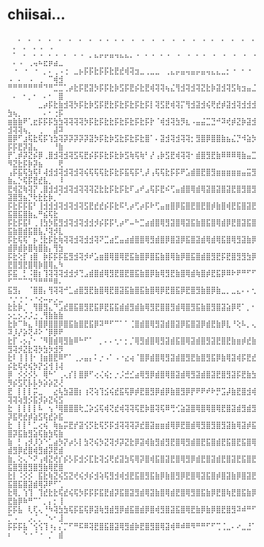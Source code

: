 <!--
**nitroz23/nitroz23** is a ✨ _special_ ✨ repository because its `README.md` (this file) appears on your GitHub profile.

Here are some ideas to get you started:

- 🔭 I’m currently working on ...
- 🌱 I’m currently learning ...
- 👯 I’m looking to collaborate on ...
- 🤔 I’m looking for help with ...
- 💬 Ask me about ...
- 📫 How to reach me: ...
- 😄 Pronouns: ...
- ⚡ Fun fact: ...
-->
# chiisai...
⠀⠀⡀⠀⡀⠀⡀⠀⡀⠀⡀⠀⡀⠀⡀⠀⡀⠀⡀⢀⠀⡀⢀⠀⢀⠀⢀⠀⢀⠀⢀⠀⢀⠀⢀⠀⢀⠀⢀⠀⡀⠀⡀⠀⡀⠀⡀⠀⡀⠀⡀⠀⡀⠀⡀⢀⠀⢀⠀⠀
⠀⠂⠀⠄⠀⠄⠠⠀⠄⠠⠀⠄⠀⠄⠠⠀⡀⣄⡤⡤⣤⢤⣄⣄⡀⠠⠀⠄⠠⠀⠄⠠⠀⠠⠀⠠⠀⠄⠠⠀⠠⠀⠠⠀⠠⠀⠠⠀⠠⠀⠄⠠⠀⢀⢤⠦⣖⡶⣴⣀
⠀⠐⠀⠐⠀⠐⠀⡀⠄⢀⠠⢐⠀⣀⡦⡯⡯⣗⡯⡯⣗⣟⣞⢾⢽⣲⣀⢀⣀⣀⠀⢀⣄⡤⣤⢤⣤⡤⣤⢤⣄⣄⣀⡂⠐⠀⠂⠐⠀⠠⠀⠄⠀⠠⠀⢀⠀⠉⢾⣺
⠛⠛⠛⠛⠛⠛⠛⠙⠛⣉⣉⢁⡴⣗⡯⣟⣽⡳⡯⡯⣗⡷⣫⡯⣟⡮⣗⣟⢾⢽⢽⢦⣌⢻⣺⢽⣺⢽⣝⣗⡷⣽⣺⢽⣫⢷⣲⣤⣈⠀⠄⠀⠂⡀⠂⠀⠄⠂⠀⣿
⠀⠀⠀⠀⠀⠀⣀⡴⡯⣗⣷⣺⢽⡳⡯⣗⡷⣫⡯⣟⣗⡯⣗⡯⣗⡯⣗⡯⡇⢽⣫⣟⢾⢽⡍⢻⣺⣽⣺⢮⢟⣞⡾⣽⣺⢽⣺⣺⣺⣳⢦⡀⠀⠀⠀⠀⠄⠂⢐⡯
⣶⣷⣷⠟⢁⣖⡯⡯⡯⣳⣳⢽⢽⢽⢽⡳⡯⣗⡯⣗⣗⡯⣗⡯⣗⡯⣗⡯⡗⠈⢾⣺⢽⣳⡻⣆⠠⣤⣬⣉⣙⠚⠽⢞⡾⣝⡷⣽⣺⣺⢽⢽⢦⡀⠀⢀⠀⠀⣼⠽
⣿⡿⠋⣰⢯⣗⢯⡯⢱⣳⢽⡽⡽⡽⡽⡽⣽⡳⡯⣗⡷⣫⣗⡯⣗⡯⣗⣿⠁⠄⣽⣺⢽⣺⢽⢽⡂⣻⣿⡿⣿⣿⣷⣦⣌⡙⠺⣵⡳⡯⡯⣟⡽⣽⣄⠀⠀⠀⠘⣷
⡟⢁⡾⡽⣝⡮⡿⢀⣿⣺⢽⣺⢽⣫⢯⣟⡮⡯⡯⣗⡯⣗⡷⣫⢷⢯⢷⠃⡜⢠⡷⣫⣟⢾⢽⢽⠂⣾⣿⣻⣟⣷⠿⠿⠿⢿⣷⣤⣉⠻⣝⣗⡯⡷⡽⣦⠀⠀⠀⢟
⢠⡯⣯⢯⣳⢯⠇⢼⣺⣺⢽⣺⢽⣺⢽⢮⢯⢯⢯⣗⡯⣗⡯⣯⢯⡯⢃⡼⢠⢯⢯⣗⡯⡯⠟⣡⣾⣿⣟⣿⣻⣶⣶⣶⣶⣶⣤⣭⣻⣷⣄⡑⢯⡯⣟⣞⣧⡀⠀⠸
⣟⢾⣝⢷⢽⡝⢀⣿⣺⣺⢽⣺⢽⣺⢽⢽⢽⣝⣗⣗⡯⣗⡯⣗⠏⣠⠞⣠⢯⡯⣟⠮⢋⣤⣾⣿⢿⣾⢿⣽⣿⣽⣿⣽⣟⣿⣻⣿⣻⣽⣿⣻⣦⡙⢗⣗⣗⡷⡀⠁
⡯⣗⡯⡯⣯⠃⢸⣺⣺⣺⢽⣺⢽⣺⢽⣫⣟⣞⣞⡮⡯⣗⠯⢃⡴⢋⡴⡯⠗⢋⣤⣶⣿⡿⣯⣿⣟⣿⣟⣿⡾⣷⣿⢾⣟⣯⣿⣽⣟⣯⣿⣯⣿⣷⣄⠛⣮⢯⣗⠀
⡯⣗⡯⣯⠇⢀⢸⣳⡳⣯⣻⣺⢽⣺⢽⣺⣺⡺⡮⡯⡯⢃⡴⠋⠤⠓⣉⣴⣾⣿⢿⣻⣽⣿⢿⣽⣯⣷⣿⣯⣿⢿⣾⡿⣟⣿⣽⣯⣿⣯⣷⣿⣾⣯⣿⣧⡘⢽⡺⣇
⡯⣗⢯⢯⠁⡦⢘⣗⡯⣗⢷⢽⢽⣺⢽⣺⣺⢽⠝⣉⣴⣋⣤⣴⣾⣿⣿⢿⣻⣾⣿⡿⣿⣽⡿⣯⣿⣽⣾⢿⣾⢿⣯⣿⢿⣻⣽⣷⡿⣾⡿⣾⡷⣿⢷⣿⣷⡄⢻⣳
⡯⣗⢕⡏⢰⣿⠀⡷⡯⡯⡯⣯⣻⣺⢽⡺⠞⣡⣶⣿⢿⣿⢿⣟⣯⣷⣿⡿⣿⣯⣷⣿⢿⣷⡿⣿⣯⣿⣾⣿⣻⣟⡯⣟⣿⣻⣻⣳⡿⣟⣿⣻⣟⣿⢿⡷⣿⢿⣄⠳
⡯⣯⠀⡃⠨⣿⡆⢹⢽⢽⢽⣺⣺⡺⢙⣠⣾⣿⣾⢿⣻⣟⣿⣟⣿⣯⣷⣿⡿⣷⢿⣻⣟⣷⣿⢿⣾⢷⣿⡾⣟⣯⡿⠿⠗⠟⠛⠋⠋⠋⠉⠉⠉⠙⠙⠛⠛⠛⠿⠄
⣯⣻⡄⠀⠈⣿⣿⡄⢻⢽⢽⠚⣁⣴⣿⣻⣟⣷⣿⢿⣟⣿⣽⣯⣷⣿⣯⣷⣿⢿⡿⣟⣿⣯⡿⣟⣿⣻⣷⣿⡿⣷⣀⡀⣀⣄⠄⠄⢂⠐⡐⢐⠐⠠⠐⢔⠤⡤⡠⣀
⣗⣗⡷⡈⠀⢻⣿⣻⣄⠙⣡⣞⣿⣯⣿⣻⣟⣯⡿⣟⣯⣯⣾⣾⣻⣾⣷⢿⣻⣟⣿⣿⣻⣾⢿⣿⣻⣯⣷⣿⣻⣿⣽⣵⡿⢟⠁⡀⠂⡢⣂⡢⡨⡨⣐⢀⢻⣷⣷⣷
⣗⡷⠉⠷⣄⠸⣿⡿⣿⣿⡿⣿⣯⣷⣿⣟⣯⡿⠽⠛⠋⠉⠁⠁⢈⣿⣾⣿⢿⣻⣽⣾⣿⣽⡿⣯⣿⣽⡿⣾⣟⣷⡿⣇⠘⢕⠧⡀⢄⠽⡸⡜⡵⢝⠼⠕⠈⡿⡿⠟
⣗⡏⠠⡢⡌⠂⠈⠻⣿⣾⢿⣻⣷⠿⠓⠋⠁⠀⡀⠄⠄⢂⠂⡂⡈⢿⣻⣾⣿⢿⣻⣽⣾⣯⣿⢿⣽⣾⣿⣻⣽⣟⣿⣟⣷⣶⡾⣞⣷⣻⢽⡺⣝⣗⢽⡳⣳⡳⣺⡻
⣗⠇⢸⢸⢸⠂⢸⣶⣿⣟⠿⠋⠁⢀⡠⣤⡄⠅⡐⠠⠁⠠⠐⣔⢴⠈⣿⡿⣾⣿⢿⣻⣽⣾⣿⣻⣟⣷⣿⣻⣯⡿⣷⢿⣽⢾⡯⣟⣞⡮⣗⢯⢞⢮⡳⡝⣪⢺⢸⢼
⡿⠀⡪⡪⡪⡣⠀⢿⠓⠁⢀⢄⡎⡇⣿⡿⠋⢔⢌⢮⡂⡐⡨⣚⣊⣴⢿⣻⡿⣾⣿⢿⣿⣽⣾⢿⣻⣽⣾⣿⣽⣟⣿⣻⣽⡯⣟⣷⣳⡻⡮⣫⢏⡧⡧⡳⡵⡵⣝⢜
⣟⠀⡇⡇⡇⡭⣀⠀⠀⣔⢧⣳⣽⣿⡆⢰⢝⢵⢹⣪⢮⣞⣯⢯⡿⡾⣟⣿⣻⡿⣾⡿⣷⣿⣻⡿⡟⠟⠟⠞⠗⡛⣩⡼⣷⣟⣿⣺⢾⢽⢽⢵⣻⡪⣯⡺⡵⣝⢮⣫
⣗⠀⡇⡇⡇⡇⠧⠀⢢⠘⢿⣿⣿⣿⢗⣈⡵⣪⢯⢾⢝⣞⢾⢽⢽⢯⣟⡷⣿⢽⢯⠿⢛⢊⣵⣽⣿⢿⣿⢿⣿⢿⣟⣿⣽⣾⣻⣾⣻⡽⣯⢟⣞⡾⣵⣫⢯⣞⡵⣯
⣗⠀⡇⡇⠃⣁⢔⢮⠀⢷⣦⡭⣟⡞⣽⢪⡫⣗⢯⡫⡯⣺⢽⢽⢽⡽⣞⣿⣽⣶⣶⣾⢿⡿⣟⣿⣾⢿⣻⣿⣻⣿⣻⣽⣷⢿⣽⡾⣯⣿⡽⣯⣷⣻⣵⢯⣷⣳⢯⣷
⣷⠀⡃⢠⡺⡸⡱⠑⣁⣴⡳⡝⡴⡣⡇⣳⢝⢮⡳⣝⢽⡺⡽⣝⣗⡿⣽⢾⣷⣻⣾⣻⣟⣿⢿⣻⣾⣿⣟⣯⣿⣾⣟⣯⣿⣟⣯⣿⢿⣾⣻⡿⣞⣿⢾⣻⣾⡽⣟⣾
⣷⡀⢕⢄⠑⠝⢠⢾⣝⢞⡎⡮⡣⡯⣺⡪⣏⣗⢽⣪⢟⣞⣽⣳⢯⢿⡽⣿⢾⣯⣿⣽⣟⣿⢿⣻⡿⣾⣟⣿⣽⣾⣟⣿⣽⣟⣯⣿⣟⣯⣿⣻⣿⣻⣿⣻⣷⢿⣟⣿
⣗⡇⠨⡪⡪⠀⣯⣗⢷⣝⢮⣫⣝⢞⢮⡺⡮⣺⢵⢯⣻⣺⢾⣺⣟⣯⣿⣻⣯⣷⡿⣷⣿⣻⡿⣟⣿⢿⣽⣯⣿⡾⣿⣽⣷⡿⣿⣽⣟⣯⣿⣯⣿⣽⣾⢿⡽⠟⠋⢁
⣗⢿⡀⢱⢹⠀⢹⣞⣗⣗⢯⣞⢮⢯⡳⡯⡯⡯⣯⣟⣾⡽⣯⣿⣽⣻⣾⢿⣽⣷⣿⢿⣾⣟⣿⢿⣻⣿⣯⣷⡿⣟⣿⢷⣟⣿⣯⣷⡿⣟⣷⡿⠷⠛⠉⠁⡀⡄⡂⢸
⡯⡯⣧⠀⢇⢏⢄⠘⠳⢽⣳⣳⢯⡯⣯⢯⡿⣽⢷⣻⣾⣻⡿⣾⣯⣿⣾⡿⣿⢾⣻⣿⣽⣯⣿⢿⣟⣷⡿⣷⡿⣿⣟⣿⣻⠽⠾⠛⠋⡉⠠⠀⠀⡠⡈⡀⠈⠢⠂⣸
⡯⡯⡯⣧⠈⢪⢪⢹⠰⡄⡌⡉⠋⠛⠯⠿⢽⣟⣿⣯⣿⣽⢿⣻⣾⡷⣟⣿⣻⣿⢿⣽⢾⠿⠾⠿⠻⠛⠛⠋⠋⢉⢈⣀⠄⠔⣀⣘⠁⠆⠀⠀⠑⠐⠈⠐⠀⡈⠀⣾
